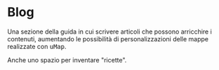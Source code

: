 # Blog 

Una sezione della guida in cui scrivere articoli che possono arricchire i contenuti, aumentando le possibilità di personalizzazioni delle mappe realizzate con <kbd>uMap</kbd>.

Anche uno spazio per inventare "ricette".

